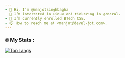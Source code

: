```yaml
---
- 👋 Hi, I’m @manjotsinghbagha
- 👀 I’m interested in Linux and tinkering in general. 
- 🌱 I’m currently enrolled BTech CSE.
- 📫 How to reach me at <manjot@devel-jot.com>.
---
```


### :fire: My Stats :

[![Top Langs](https://github-readme-stats.vercel.app/api/top-langs/?username=manjotsinghbagha&layout=compact&title_color=fff&icon_color=f9f9f9&text_color=9f9f9f&bg_color=151515)](https://github.com/manjotsinghbagha/github-readme-stats)
